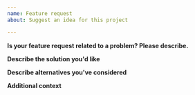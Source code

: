 ```yaml
---
name: Feature request
about: Suggest an idea for this project

---
```


<!--
Before posting this issue, please ask yourself:
- Is your issue actually a question? -> Ask in Slack
- Is it about the docs? -> https://github.com/nuwave/lighthouse-docs/issues/
-->

**Is your feature request related to a problem? Please describe.**

<!-- A clear and concise description of what the problem is. Ex. I'm always frustrated when [...] -->

**Describe the solution you'd like**

<!-- A clear and concise description of what you want to happen. -->

**Describe alternatives you've considered**

<!-- A clear and concise description of any alternative solutions or features you've considered. -->

**Additional context**

<!-- Add any other context or screenshots about the feature request here. -->
